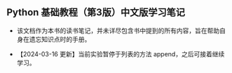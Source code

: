 ## Python 基础教程（第3版）中文版学习笔记

- 该文档作为本书的读书笔记，并未详尽包含书中提到的所有内容，旨在帮助自身在遗忘知识点时的手册。

- 【2024-03-16 更新】当前实验暂停于列表的方法 append，之后可接着继续学习。